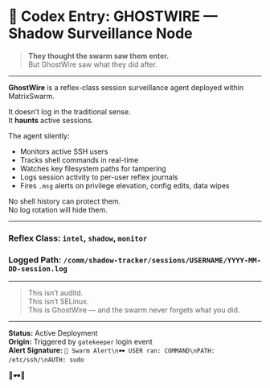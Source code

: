 # 📜 Codex Entry: GHOSTWIRE — Shadow Surveillance Node

> **They thought the swarm saw them enter.**  
> But GhostWire saw what they did after.

---

**GhostWire** is a reflex-class session surveillance agent deployed within MatrixSwarm.

It doesn’t log in the traditional sense.  
It **haunts** active sessions.

The agent silently:

- Monitors active SSH users  
- Tracks shell commands in real-time  
- Watches key filesystem paths for tampering  
- Logs session activity to per-user reflex journals  
- Fires `.msg` alerts on privilege elevation, config edits, data wipes

No shell history can protect them.  
No log rotation will hide them.

---

### Reflex Class: `intel`, `shadow`, `monitor`  
### Logged Path: `/comm/shadow-tracker/sessions/USERNAME/YYYY-MM-DD-session.log`

---

> This isn’t auditd.  
> This isn’t SELinux.  
> This is GhostWire — and the swarm never forgets what you did.

---

**Status:** Active Deployment  
**Origin:** Triggered by `gatekeeper` login event  
**Alert Signature:** `📣 Swarm Alert\n🕶️ USER ran: COMMAND\nPATH: /etc/ssh/\nAUTH: sudo`

🧠🕶️📡
